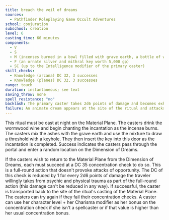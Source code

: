```yaml
---
title: breach the veil of dreams
sources:
  - Pathfinder Roleplaying Game Occult Adventures
school: conjuration
subschool: creation
level: 6
casting_time: 60 minutes
components:
  - V
  - S
  - M (incenses burned in a bowl filled with grave earth, a bottle of wormwood wine for each caster)
  - F (an ornate silver and mithral key worth 5,000 gp)
  - SC (up to the Intelligence modifier of the primary caster)
skill_checks:
  - Knowledge (arcana) DC 32, 3 successes
  - Knowledge (planes) DC 32, 3 successes
range: touch
duration: instantaneous; see text
saving_throw: none
spell_resistance: "no"
backlash: The primary caster takes 2d6 points of damage and becomes exhausted.
failure: An animate dream appears at the site of the ritual and attacks the casters. At the GM's discretion, the animate dream may have the advanced template, be accompanied by fellow animate dreams, or both.
---
```


This ritual must be cast at night on the Material Plane. The casters drink the wormwood wine and begin chanting the incantation as the incense burns. The casters mix the ashes with the grave earth and use the mixture to draw a threshold with a keyhole. They then insert the key into this door as the incantation is completed. Success indicates the casters pass through the portal and enter a random location on the Dimension of Dreams.

If the casters wish to return to the Material Plane from the Dimension of Dreams, each must succeed at a DC 35 concentration check to do so. This is a full-round action that doesn't provoke attacks of opportunity. The DC of this check is reduced by 1 for every 2d6 points of damage the traveler willingly takes from psychic and physical trauma as part of the full-round action (this damage can't be reduced in any way). If successful, the caster is transported back to the site of the ritual's casting of the Material Plane. The casters can try again if they fail their concentration checks. A caster can use her character level + her Charisma modifier as her bonus on the concentration check if she isn't a spellcaster or if that value is higher than her usual concentration bonus.
